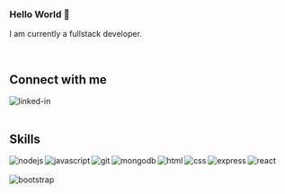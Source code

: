 ### Hello World 👋
I am currently a fullstack developer.

<br>

## Connect with me
[<img align="left" alt="linked-in" src="https://img.shields.io/badge/linkedin-%230077B5.svg?&style=for-the-badge&logo=linkedin&logoColor=white" />](https://www.linkedin.com/in/whitney-h-37724179/)
<br>
<br>

## Skills

<img align="left" alt="nodejs" src="https://img.shields.io/badge/node.js%20-%2343853D.svg?&style=for-the-badge&logo=node.js&logoColor=white" />
<img align="left" alt="javascript" src="https://img.shields.io/badge/JavaScript%20-%2320232a.svg?&style=for-the-badge&logo=javascript&logoColor=%2361DAFB" />
<img align="left" alt="git" src="https://img.shields.io/badge/Git-%23316192.svg?&style=for-the-badge&logo=git&logoColor=white" />
<img align="left" alt="mongodb" src="https://img.shields.io/badge/MongoDB-3DDC84?logo=mongodb&logoColor=white&style=for-the-badge" />

<img align="left" alt="html" src="https://img.shields.io/badge/HTML-239120?style=for-the-badge&logo=html5&logoColor=white" />
<img align="left" alt="css" src="https://img.shields.io/badge/CSS-239120?&style=for-the-badge&logo=css3&logoColor=white" />
<img align="left" alt="express" src="https://img.shields.io/badge/express-%231DA1F2.svg?&style=for-the-badge&logo=express&logoColor=white" />
<img align="left" alt="react" src="https://img.shields.io/badge/-ReactJs-61DAFB?logo=react&logoColor=white&style=for-the-badge" />
<br>
<br>
<img align="left" alt="bootstrap" src="https://img.shields.io/badge/Bootstrap-563D7C?style=for-the-badge&logo=bootstrap&logoColor=white" />


